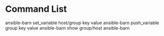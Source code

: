 # Command List
ansible-barn set_variable host/group key value
ansible-barn push_variable group key value
ansible-barn show group/host
ansible-barn 

